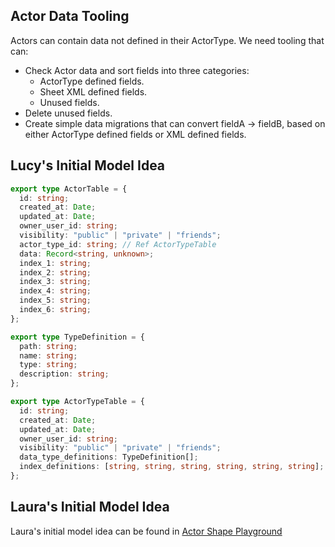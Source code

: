 ## Actor Data Tooling

Actors can contain data not defined in their ActorType. We need tooling that can:

- Check Actor data and sort fields into three categories:
  - ActorType defined fields.
  - Sheet XML defined fields.
  - Unused fields.
- Delete unused fields.
- Create simple data migrations that can convert fieldA -> fieldB, based on either ActorType defined fields or XML defined fields.

## Lucy's Initial Model Idea

```typescript
export type ActorTable = {
  id: string;
  created_at: Date;
  updated_at: Date;
  owner_user_id: string;
  visibility: "public" | "private" | "friends";
  actor_type_id: string; // Ref ActorTypeTable
  data: Record<string, unknown>;
  index_1: string;
  index_2: string;
  index_3: string;
  index_4: string;
  index_5: string;
  index_6: string;
};

export type TypeDefinition = {
  path: string;
  name: string;
  type: string;
  description: string;
};

export type ActorTypeTable = {
  id: string;
  created_at: Date;
  updated_at: Date;
  owner_user_id: string;
  visibility: "public" | "private" | "friends";
  data_type_definitions: TypeDefinition[];
  index_definitions: [string, string, string, string, string, string]; //string is TypeDefinition path
};
```

## Laura's Initial Model Idea

Laura's initial model idea can be found in [Actor Shape Playground](./Actor%20Shape%20Playground.md#Laura%27s%20Initial%20Idea)
